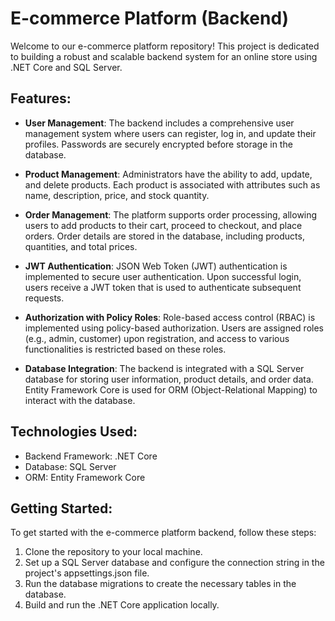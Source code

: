 # E-commerce Platform (Backend)

Welcome to our e-commerce platform repository! This project is dedicated to building a robust and scalable backend system for an online store using .NET Core and SQL Server.

## Features:

- **User Management**: The backend includes a comprehensive user management system where users can register, log in, and update their profiles. Passwords are securely encrypted before storage in the database.

- **Product Management**: Administrators have the ability to add, update, and delete products. Each product is associated with attributes such as name, description, price, and stock quantity.

- **Order Management**: The platform supports order processing, allowing users to add products to their cart, proceed to checkout, and place orders. Order details are stored in the database, including products, quantities, and total prices.

- **JWT Authentication**: JSON Web Token (JWT) authentication is implemented to secure user authentication. Upon successful login, users receive a JWT token that is used to authenticate subsequent requests.

- **Authorization with Policy Roles**: Role-based access control (RBAC) is implemented using policy-based authorization. Users are assigned roles (e.g., admin, customer) upon registration, and access to various functionalities is restricted based on these roles.

- **Database Integration**: The backend is integrated with a SQL Server database for storing user information, product details, and order data. Entity Framework Core is used for ORM (Object-Relational Mapping) to interact with the database.

## Technologies Used:

- Backend Framework: .NET Core
- Database: SQL Server
- ORM: Entity Framework Core

## Getting Started:

To get started with the e-commerce platform backend, follow these steps:

1. Clone the repository to your local machine.
2. Set up a SQL Server database and configure the connection string in the project's appsettings.json file.
3. Run the database migrations to create the necessary tables in the database.
4. Build and run the .NET Core application locally.
